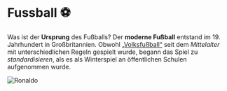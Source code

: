 # Fussball ⚽ 
Was ist der **Ursprung** des Fußballs? Der **moderne Fußball** entstand im 19. Jahrhundert in Großbritannien. Obwohl [„Volksfußball“](https://www.football-stadiums.co.uk/images/Articles/folk-football/football-1750.jpg) seit dem *Mittelalter* mit unterschiedlichen Regeln gespielt wurde, begann das Spiel zu *standardisieren*, als es als Winterspiel an öffentlichen Schulen aufgenommen wurde.

![Ronaldo](https://i.guim.co.uk/img/media/bc0e0017978134f94ca079c5a17f5a66fd94d312/0_200_3894_2337/master/3894.jpg?width=1200&height=1200&quality=85&auto=format&fit=crop&s=f359ae0512135d177abaf341a7ad322f)

